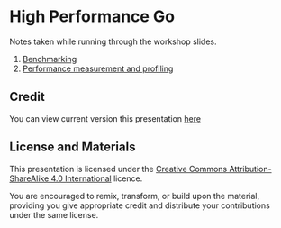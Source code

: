# High Performance Go

Notes taken while running through the workshop slides.

1. [Benchmarking](01-Benchmarking.md)
1. [Performance measurement and profiling](02-Performance-measurement-and-profiling.md)

## Credit

You can view current version this presentation [here](https://bit.ly/dotgo2019)

## License and Materials

This presentation is licensed under the [Creative Commons Attribution-ShareAlike 4.0 International](https://creativecommons.org/licenses/by-sa/4.0/) licence.

You are encouraged to remix, transform, or build upon the material, providing you give appropriate credit and distribute your contributions under the same license.
